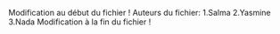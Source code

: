 Modification au début du fichier !
Auteurs du fichier:
1.Salma
2.Yasmine
3.Nada
Modification à la fin du fichier !
